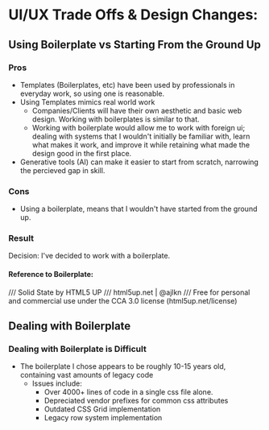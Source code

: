 # UI/UX Trade Offs & Design Changes:

## Using Boilerplate vs Starting From the Ground Up

### Pros
- Templates (Boilerplates, etc) have been used by professionals in everyday work, so using one is reasonable.
- Using Templates mimics real world work
  - Companies/Clients will have their own aesthetic and basic web design. Working with boilerplates is similar to that.
  - Working with boilerplate would allow me to work with foreign ui; dealing with systems that I wouldn't initially be familiar with, learn what makes it work, and improve it while retaining what made the design good in the first place.
- Generative tools (AI) can make it easier to start from scratch, narrowing the percieved gap in skill.
### Cons
- Using a boilerplate, means that I wouldn't have started from the ground up.
### Result
Decision: I've decided to work with a boilerplate. 


#### Reference to Boilerplate:

/// Solid State by HTML5 UP
/// html5up.net | @ajlkn
/// Free for personal and commercial use under the CCA 3.0 license (html5up.net/license)

## Dealing with Boilerplate
### Dealing with Boilerplate is Difficult
- The boilerplate I chose appears to be roughly 10-15 years old, containing vast amounts of legacy code
  - Issues include:
    - Over 4000+ lines of code in a single css file alone.
    - Depreciated vendor prefixes for common css attributes
    - Outdated CSS Grid implementation
    - Legacy row system implementation


